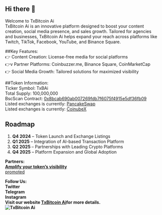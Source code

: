 ## Hi there 👋<br>

Welcome to TxBitcoin Ai<br>
TxBitcoin Ai is an innovative platform designed to boost your content creation, social media presence, and sales growth. Tailored for agencies and businesses, TxBitcoin Ai helps expand your reach across platforms like Twitch, TikTok, Facebook, YouTube, and Binance Square.<br>

##Key Features:<br>
👉 Content Creation: License-free media for social platforms<br>
👉v Partner Platforms: Coinbuzzer.me, Binance Square, CoinMarketCap<br>
👉 Social Media Growth: Tailored solutions for maximized visibility<br>

##Token Information:<br>
Ticker Symbol: TxBAi<br>
Total Supply: 100,000,000<br>
BscScan Contract: <a href="https://bscscan.com/token/0x8bcab690ab007269fdb7f6075f4915e5df36fb09" title="0x8bcab690ab007269fdb7f6075f4915e5df36fb09">0x8bcab690ab007269fdb7f6075f4915e5df36fb09</a> </b>  <br>
Listed exchanges is currently: <a href="https://pancakeswap.finance/swap?outputCurrency=0x8bcAB690Ab007269FDb7F6075f4915e5dF36Fb09" title="PancakeSwap">PancakeSwap</a></b><br>
Listed exchanges is currently: <a href="https://coinubex.com/" title="CoinubeX">CoinubeX</a></b><br>

## Roadmap<br>

1. **Q4 2024** – Token Launch and Exchange Listings<br>
2. **Q1 2025** – Integration of AI-based Transaction Platform<br>
3. **Q2 2025** – Partnerships with Leading Crypto Platforms<br>
4. **Q4 2025** – Platform Expansion and Global Adoption<br>

<b>Partners:<br>
<a href="https://coinbuzzer.me/coin/34" title="Amplify your token’s visibility">Amplify your token’s visibility</a></b><br>
<a href="https://kryptoworld24.de/" title="promoted">promoted</a></b><br>

<b>Follow Us:<br>
Twitter<br>
Telegram<br>
Instagram<br>
Visit our website <b><a href="https://txbitcoin.me/" title="TxBitcoin Ai">TxBitcoin Ai</a></b>for more details.<br>
<img src="https://txbitcoin.me/wp-content/uploads/2024/01/Ai-512x512-1.png" alt="TxBitcoin Ai"><br><br>
